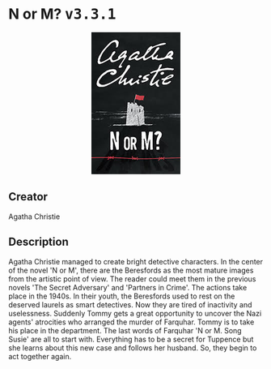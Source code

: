 
# N or M? <kbd>v3.3.1</kbd>

<center>
  <img src="./cover-1024.jpg"/>
</center>

## Creator
Agatha Christie

## Description
Agatha Christie managed to create bright detective characters. In the center of the novel 'N or M', there are the Beresfords as the most mature images from the artistic point of view. The reader could meet them in the previous novels 'The Secret Adversary' and 'Partners in Crime'. The actions take place in the 1940s. In their youth, the Beresfords used to rest on the deserved laurels as smart detectives. Now they are tired of inactivity and uselessness. Suddenly Tommy gets a great opportunity to uncover the Nazi agents' atrocities who arranged the murder of Farquhar. Tommy is to take his place in the department. The last words of Farquhar 'N or M. Song Susie' are all to start with. Everything has to be a secret for Tuppence but she learns about this new case and follows her husband. So, they begin to act together again.

